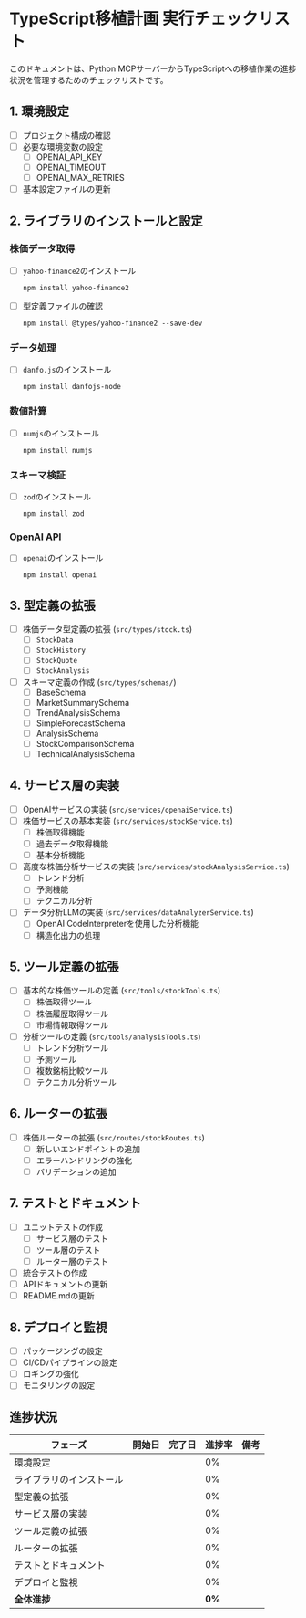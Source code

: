 # TypeScript移植計画 実行チェックリスト

このドキュメントは、Python MCPサーバーからTypeScriptへの移植作業の進捗状況を管理するためのチェックリストです。

## 1. 環境設定

- [ ] プロジェクト構成の確認
- [ ] 必要な環境変数の設定
  - [ ] OPENAI_API_KEY
  - [ ] OPENAI_TIMEOUT
  - [ ] OPENAI_MAX_RETRIES
- [ ] 基本設定ファイルの更新

## 2. ライブラリのインストールと設定

### 株価データ取得

- [ ] `yahoo-finance2`のインストール
  ```
  npm install yahoo-finance2
  ```
- [ ] 型定義ファイルの確認
  ```
  npm install @types/yahoo-finance2 --save-dev
  ```

### データ処理

- [ ] `danfo.js`のインストール
  ```
  npm install danfojs-node
  ```

### 数値計算

- [ ] `numjs`のインストール
  ```
  npm install numjs
  ```

### スキーマ検証

- [ ] `zod`のインストール
  ```
  npm install zod
  ```

### OpenAI API

- [ ] `openai`のインストール
  ```
  npm install openai
  ```

## 3. 型定義の拡張

- [ ] 株価データ型定義の拡張 (`src/types/stock.ts`)
  - [ ] `StockData`
  - [ ] `StockHistory`
  - [ ] `StockQuote`
  - [ ] `StockAnalysis`
- [ ] スキーマ定義の作成 (`src/types/schemas/`)
  - [ ] BaseSchema
  - [ ] MarketSummarySchema
  - [ ] TrendAnalysisSchema
  - [ ] SimpleForecastSchema
  - [ ] AnalysisSchema
  - [ ] StockComparisonSchema
  - [ ] TechnicalAnalysisSchema

## 4. サービス層の実装

- [ ] OpenAIサービスの実装 (`src/services/openaiService.ts`)
- [ ] 株価サービスの基本実装 (`src/services/stockService.ts`)
  - [ ] 株価取得機能
  - [ ] 過去データ取得機能
  - [ ] 基本分析機能
- [ ] 高度な株価分析サービスの実装 (`src/services/stockAnalysisService.ts`)
  - [ ] トレンド分析
  - [ ] 予測機能
  - [ ] テクニカル分析
- [ ] データ分析LLMの実装 (`src/services/dataAnalyzerService.ts`)
  - [ ] OpenAI CodeInterpreterを使用した分析機能
  - [ ] 構造化出力の処理

## 5. ツール定義の拡張

- [ ] 基本的な株価ツールの定義 (`src/tools/stockTools.ts`)
  - [ ] 株価取得ツール
  - [ ] 株価履歴取得ツール
  - [ ] 市場情報取得ツール
- [ ] 分析ツールの定義 (`src/tools/analysisTools.ts`)
  - [ ] トレンド分析ツール
  - [ ] 予測ツール
  - [ ] 複数銘柄比較ツール
  - [ ] テクニカル分析ツール

## 6. ルーターの拡張

- [ ] 株価ルーターの拡張 (`src/routes/stockRoutes.ts`)
  - [ ] 新しいエンドポイントの追加
  - [ ] エラーハンドリングの強化
  - [ ] バリデーションの追加

## 7. テストとドキュメント

- [ ] ユニットテストの作成
  - [ ] サービス層のテスト
  - [ ] ツール層のテスト
  - [ ] ルーター層のテスト
- [ ] 統合テストの作成
- [ ] APIドキュメントの更新
- [ ] README.mdの更新

## 8. デプロイと監視

- [ ] パッケージングの設定
- [ ] CI/CDパイプラインの設定
- [ ] ロギングの強化
- [ ] モニタリングの設定

## 進捗状況

| フェーズ | 開始日 | 完了日 | 進捗率 | 備考 |
|---------|-------|-------|--------|------|
| 環境設定 | | | 0% | |
| ライブラリのインストール | | | 0% | |
| 型定義の拡張 | | | 0% | |
| サービス層の実装 | | | 0% | |
| ツール定義の拡張 | | | 0% | |
| ルーターの拡張 | | | 0% | |
| テストとドキュメント | | | 0% | |
| デプロイと監視 | | | 0% | |
| **全体進捗** | | | **0%** | |